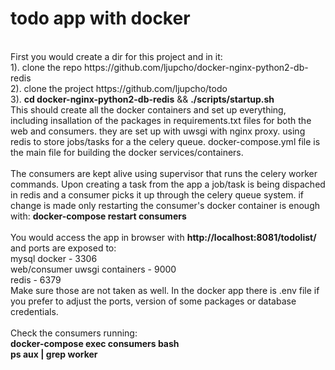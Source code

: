 # todo app with docker
<br/>
First you would create a dir for this project and in it:</br>
1). clone the repo https://github.com/ljupcho/docker-nginx-python2-db-redis<br/>
2). clone the project https://github.com/ljupcho/todo<br/>
3). <b>cd docker-nginx-python2-db-redis</b> && <b>./scripts/startup.sh</b><br/>
This should create all the docker containers and set up everything, including insallation of the packages in requirements.txt files for both the web and consumers. they are set up with uwsgi with nginx proxy. using redis to store jobs/tasks for a the celery queue. docker-compose.yml file is the main file for building the docker services/containers.
<br/><br/>
The consumers are kept alive using supervisor that runs the celery worker commands.
Upon creating a task from the app a job/task is being dispached in redis and a consumer picks it up through the celery queue system. if change is made only restarting the consumer's docker container is enough with: <b>docker-compose restart consumers</b>
<br/><br/>
You would access the app in browser with <b>http://localhost:8081/todolist/</b> and ports are exposed to:<br/>
 mysql docker - 3306<br/>
 web/consumer uwsgi containers - 9000<br/>
 redis - 6379<br/>
 Make sure those are not taken as well. In the docker app there is .env file if you prefer to adjust the ports, version of some packages or database credentials.
<br /><br />
Check the consumers running:<br />
<b>docker-compose exec consumers bash</b><br />
<b>ps aux | grep worker</b><br />
<br /><br />
